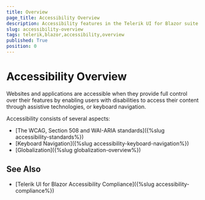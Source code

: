 ```yaml
---
title: Overview
page_title: Accessibility Overview
description: Accessibility features in the Telerik UI for Blazor suite.
slug: accessibility-overview
tags: telerik,blazor,accessibility,overview
published: True
position: 0
---
```


# Accessibility Overview

Websites and applications are accessible when they provide full control over their features by enabling users with disabilities to access their content through assistive technologies, or keyboard navigation.

Accessibility consists of several aspects:

* [The WCAG, Section 508 and WAI-ARIA standards]({%slug accessibility-standards%})
* [Keyboard Navigation]({%slug accessibility-keyboard-navigation%})
* [Globalization]({%slug globalization-overview%})

## See Also

  * [Telerik UI for Blazor Accessibility Compliance]({%slug accessibility-compliance%})
